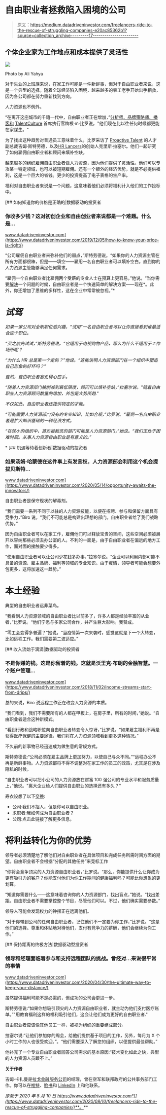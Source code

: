 # 自由职业者拯救陷入困境的公司

> 原文：<https://medium.datadriveninvestor.com/freelancers-ride-to-the-rescue-of-struggling-companies-e20ac85362b1?source=collection_archive---------17----------------------->

## 个体企业家为工作地点和成本提供了灵活性

![](img/6ff72318a1944734e4cd490725a7d4df.png)

Photo by Ali Yahya

对于失业的上班族来说，在家工作可能是一件新鲜事，但对于自由职业者来说，这是一个典型的选择。随着全球经济陷入困境，越来越多的零工老手开始出手相救，因为各公司都在努力重新找到方向。

人力资源也不例外。

“在离开这座城市的千禧一代中，自由职业者正在增加，”[分析师、品牌策略师、播客和](https://www.facebook.com/meghanmbiro?__cft__%5B0%5D=AZU2qi9BK8CidXD5MiUI6eAgFcPOq82kRikmWPm-CFWTWEJuHZl-jRgAeDu6vx5iEj-qJXNaAp7tn74IQ93PsV3B6unw00vc-__zYNaRi7J9QGPNLjz5R-34_frWnOUfG2DCZ_Cj4-ThxdwVqWXV9YiA&__tn__=-%5DK-y-R) [TalentCulture](https://www.facebook.com/TalentCulture/?__cft__%5B0%5D=AZU2qi9BK8CidXD5MiUI6eAgFcPOq82kRikmWPm-CFWTWEJuHZl-jRgAeDu6vx5iEj-qJXNaAp7tn74IQ93PsV3B6unw00vc-__zYNaRi7J9QGPNLjz5R-34_frWnOUfG2DCZ_Cj4-ThxdwVqWXV9YiA&__tn__=kK-y-R) 首席执行官梅根·m·比罗说。"他们现在比以往任何时候都更能在家谋生。"

为了找出这种趋势对普通员工意味着什么，比罗采访了 [Proactive Talent](https://twitter.com/ProactiveTalent/) 的人才副总裁吉姆·斯特劳德，以及[HR Lancers](https://twitter.com/ChrisRussell/)的创始人克里斯·拉塞尔。他们一起研究了如何雇佣自由职业者和顾问来填补空缺。

越来越多的组织雇佣自由职业者做人力资源，因为他们提供了灵活性。他们可以专攻某一特定领域，也可以被短期雇佣。还有一个额外的经济优势，就是不必提供福利，这是一个巨大的省钱。更少的投资提高了电子表格的生产率。

福利对自由职业者来说是一个问题，这意味着他们必须将福利计入他们的工作投标中。

[](https://www.datadriveninvestor.com/2019/12/05/how-to-know-your-price-is-right/) [## 如何知道你的价格是正确的|数据驱动的投资者

### 你收多少钱？这对初创企业和自由创业者来说都是一个难题。什么是…

www.datadriveninvestor.com](https://www.datadriveninvestor.com/2019/12/05/how-to-know-your-price-is-right/) 

“公司雇佣自由职业者来弥补他们的弱点，”斯特劳德说。“如果你的人力资源主管在所有方面都很棒，但是——填空——雇用一名自由职业者可以填补空白，直到你的人力资源主管能够满足任何需求。

“雇佣一个自由职业者比雇佣两个受薪的专业人士在预算上更容易，”他说。“当你需要[解决](https://www.datadriveninvestor.com/glossary/address/)一个问题的时候，自由职业者是一个快速简单的解决方案——现在*。此外，你还增加了思维的多样性，这在企业中常常被忽视。”*

# *试驾*

*如果一家公司对全职职位感兴趣，“试用”一名自由职业者可以让你直接看到谁最适合这个职位。*

*“买之前先试试，”斯特劳德说。“它适用于电视购物产品，那么为什么不适用于工作场所呢？*

*“为什么 HR 总是第一个走的？”他说。“这能说明人力资源部门在一个组织中塑造自己形象的好坏吗？”*

*自然，自由职业者塞孔得心应手。*

*“随着人力资源部门被削减到最低限度，顾问可以填补空缺，”拉塞尔说。"随着自由职业人力资源顾问数量的增加，外包是大势所趋."*

*不仅如此，自由职业者还提供特定的才能。*

*“可能需要人力资源部门没有的专业知识，比如合规，”比罗说。“雇佣一名自由职业者是扩大知识基础的一种经济方式。*

*“在较小的组织中，首先被裁员的部门可能是人力资源部门，”她说。“我们正处于困难时期。从事人力资源自由职业是有意义的。”*

*[](https://www.datadriveninvestor.com/2020/05/14/opportunity-awaits-the-innovators/) [## 机遇等待着创新者|数据驱动的投资者

### 如果汤姆·哈蒙德在这件事上有发言权，人力资源部会利用这个机会提拔贝斯特…

www.datadriveninvestor.com](https://www.datadriveninvestor.com/2020/05/14/opportunity-awaits-the-innovators/) 

自由职业者是保守现状的解毒剂。

“我们需要一系列不同于以往的人力资源技能，以便在招聘、参与和保留方面具有竞争力，”Biro 说。“我们不可能总是构建出理想的部门。自由职业者给了我们战略优势。”

因为自由职业者可以在家工作，雇佣他们可以释放宝贵的空间，这些空间必须被展开以容纳那些必须去办公室的人。不利的一面是，由于自由职业者在偏远的地方工作，面对面的接触要少得多。

“使用自由职业者可以让公司少花钱多办事，”拉塞尔说。“企业可以利用内部可能不具备的资源、雇主品牌、福利等领域的专业知识。由于疫情，领导者可能会想要外包更多，这将加速这一趋势。”

# 本土经验

典型的自由职业者远非菜鸟。

“我看到人力资源领域的自由职业者比以前多了，许多人都是经验丰富的从业者，”比罗说。“他们宁愿与多家公司合作，并产生巨大影响。我赞成。

"零工会变得多普遍？"她说。“当疫情第一次来袭时，感觉这就是下一个大转变，比如远程工作。我们需要第二波适应。”

[](https://www.datadriveninvestor.com/2018/11/02/income-streams-start-from-drips/) [## 收入流始于滴滴|数据驱动的投资者

### 不是你赚的钱。这是你留着的钱。这就是沃里克·布朗的金融智慧。一个账户管理…

www.datadriveninvestor.com](https://www.datadriveninvestor.com/2018/11/02/income-streams-start-from-drips/) 

总的来说，Biro 说远程工作正在改变人力资源的本质。

“我们看到，我们不需要所有的人都在甲板上，在房子里，所有的时间，”她说。“自由职业者适合这种新模式。

“看到行政和战略职位向自由职业者转变令人惊讶，”比罗说。“如果雇主福利不再是获得医疗保健的主要途径，我们将在人力资源领域看到更多这种情况。”

不久前的新事物已经迅速成为做生意的常规方式。

斯特劳德说:“公司必须在雇主品牌上更加努力，以使自己与众不同。”“远程办公不再是新鲜事物。人力资源部将不得不调整对在家工作的员工的政策，尤其是在涉及隐私的时候。

“自由职业者可以把小公司的人力资源放在财富 100 强公司的专业水平和服务质量上，”他说。"离大企业给人们提供自由职业的选择还有多久？"

寿衣设想了以下[交换](https://www.datadriveninvestor.com/glossary/exchange/):

*   公司:我们不招人，但是你可以自由职业。
*   求职者:我如何成为自由职业者？
*   公司:点击此链接了解更多信息。

# 将利益转化为你的优势

领导者必须清楚地了解他们对自由职业者在具体项目和完成任务所需时间方面的期望。自由职业者不会根据“分配的其他任务”来竞标工作

“你将会竞争顶尖的人力资源自由职业者，”比罗说。“那么，你能提供什么让你成为更有吸引力的[客户](https://www.datadriveninvestor.com/glossary/client/)？你能支付他们为你工作期间的健康福利吗？可能比你想象的更划算。

“知道你需要什么——这意味着咨询你的人力资源部门，找出盲点，”她说。“找出差距。自由职业者不需要掌控整个节目，尽管他们可以。不过，他们确实需要参数。”

领导人可能会发现权力的钟摆正在远离他们。

“对于你带到公司的任何自由职业者，记住他们不一定要为你工作，”比罗说。“这是他们的选择。尊重和体贴地对待他们，支付有竞争力的薪酬，他们会继续为你工作。”

[](https://www.datadriveninvestor.com/2020/04/30/the-ultimate-way-to-keep-your-distance/) [## 保持距离的终极方法|数据驱动型投资者

### 领导和经理面临着参与和支持远程团队的挑战。曾经对…来说很平常的事情

www.datadriveninvestor.com](https://www.datadriveninvestor.com/2020/04/30/the-ultimate-way-to-keep-your-distance/) 

虽然提供福利可能不是必需的，但成功的公司会更进一步。

斯特劳德说:“如果你想吸引顶尖的人力资源自由职业者，就主动为他们支付医疗账单。”"用教育福利这样的福利吸引他们，这会让他们成为更好的自由职业者."

自由职业者应该像其他员工一样，被视为组织的重要组成部分。

拉塞尔说:“让他们参加你的周会，给他们提供基于项目的工作，另外，每月为 X 个小时工作的人也很受欢迎。”。“他们需要深入了解您的组织，以便提供最佳帮助。”

他补充了一个专业自由职业者回答公司需求的基本原因:“技术变化如此之快，典型的人力资源人员跟不上。”

**关于作者**

吉姆·卡扎曼是[拉戈金融服务公司](http://largofinancialservices.com/)的经理，曾在空军和联邦政府的公共事务部门工作。你可以在[推特](https://twitter.com/JKatzaman)、[脸书](https://www.facebook.com/jim.katzaman)和 [LinkedIn](https://www.linkedin.com/in/jim-katzaman-33641b21/) 上和他联系。

*原载于 2020 年 8 月 10 日 https://www.datadriveninvestor.com*[](https://www.datadriveninvestor.com/2020/08/10/freelancers-ride-to-the-rescue-of-struggling-companies/)**。***